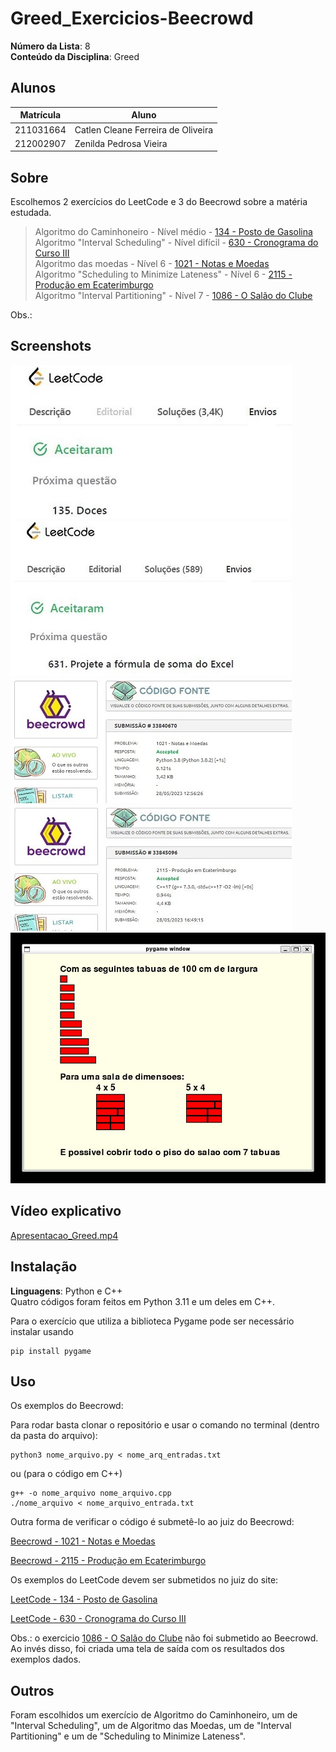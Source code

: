 # Greed_Exercicios-Beecrowd

**Número da Lista**: 8<br>
**Conteúdo da Disciplina**: Greed<br>

## Alunos
| Matrícula | Aluno                              |
| --------- | ---------------------------------- |
| 211031664 | Catlen Cleane Ferreira de Oliveira |
| 212002907 | Zenilda Pedrosa Vieira             |

## Sobre 
Escolhemos 2 exercícios do LeetCode e 3 do Beecrowd sobre a matéria estudada. 

> Algoritmo do Caminhoneiro - Nível médio - [134 - Posto de Gasolina](134/LeetCode_134_Posto_de_Gasolina.py)<br>
> Algoritmo "Interval Scheduling" - Nível difícil - [630 - Cronograma do Curso III](630/LeetCode_630_Cronograma_do_Curso_III.py)<br>
> Algoritmo das moedas - Nível 6 - [1021 - Notas e Moedas](1021/Beecrowd_1021_Notas_e_Moedas.py)<br>
> Algoritmo "Scheduling to Minimize Lateness" - Nível 6 - [2115 - Produção em Ecaterimburgo](2115/Beecrowd_2115_Producao_em_Ecaterimburgo.cpp)<br>
> Algoritmo "Interval Partitioning" - Nível 7 - [1086 - O Salão do Clube](1086/Beecrowd_1086_O_Salao_do_Clube_com_pygame.py)<br>

Obs.:  

## Screenshots

![134](134/Submissao_Aceita_LeetCode_134_Posto_de_Gasolina.JPG)
![630](630/Submissao_Aceita_LeetCode_630_Cronograma_do_Curso_III.JPG)<br>
![1021](1021/Submissao_Aceita_Beecrowd_1021_Notas_e_Moedas.jpg)
![2115](2115/Submissao_Aceita_Beecrowd_2115_Producao_em_Ecaterimburgo.JPG)<br>
![1086](1086/Tela_Resultado_Entrada_1.JPG)<br>

## Vídeo explicativo

[Apresentacao_Greed.mp4](Apresentacao_Greed.mp4)

## Instalação 
**Linguagens**: Python e C++<br> 
Quatro códigos foram feitos em Python 3.11 e um deles em C++.

Para o exercício que utiliza a biblioteca Pygame pode ser necessário instalar usando 

    pip install pygame

## Uso 
Os exemplos do Beecrowd:

Para rodar basta clonar o repositório e usar o comando no terminal (dentro da pasta do arquivo):

    python3 nome_arquivo.py < nome_arq_entradas.txt

ou (para o código em C++)
    
    g++ -o nome_arquivo nome_arquivo.cpp
    ./nome_arquivo < nome_arquivo_entrada.txt

Outra forma de verificar o código é submetê-lo ao juiz do Beecrowd:

[Beecrowd - 1021 - Notas e Moedas](https://www.beecrowd.com.br/judge/pt/problems/view/1021)<br>

[Beecrowd - 2115 - Produção em Ecaterimburgo](https://www.beecrowd.com.br/judge/pt/problems/view/2115)<br>

Os exemplos do LeetCode devem ser submetidos no juiz do site:

[LeetCode - 134 - Posto de Gasolina](https://leetcode.com/problems/gas-station/)<br>

[LeetCode - 630 - Cronograma do Curso III](https://leetcode.com/problems/course-schedule-iii/description/)<br>

Obs.: o exercicio [1086 - O Salão do Clube](1086/Beecrowd_1086_O_Salao_do_Clube_com_pygame.py) não foi submetido ao Beecrowd.<br>
Ao invés disso, foi criada uma tela de saída com os resultados dos exemplos dados.
    
## Outros 
Foram escolhidos um exercício de Algoritmo do Caminhoneiro, um de "Interval Scheduling", um de Algoritmo das Moedas, um de "Interval Partitioning" e um de "Scheduling to Minimize Lateness".
